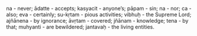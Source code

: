 na - never; ādatte - accepts; kasyacit - anyone’s; pāpam - sin; na - nor; ca - also; eva - certainly; su-kṛtam - pious activities; vibhuḥ - the Supreme Lord; ajñānena - by ignorance; āvṛtam - covered; jñānam - knowledge; tena - by that; muhyanti - are bewildered; jantavaḥ - the living entities.